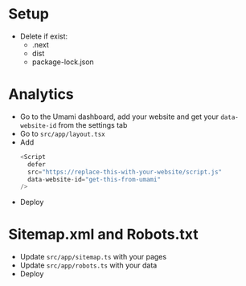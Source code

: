 # Setup

- Delete if exist:
  - .next
  - dist
  - package-lock.json

# Analytics

- Go to the Umami dashboard, add your website and get your `data-website-id` from the settings tab
- Go to `src/app/layout.tsx`
- Add
  ```javascript
  <Script
    defer
    src="https://replace-this-with-your-website/script.js"
    data-website-id="get-this-from-umami"
  />
  ```
- Deploy

# Sitemap.xml and Robots.txt

- Update `src/app/sitemap.ts` with your pages
- Update `src/app/robots.ts` with your data
- Deploy
